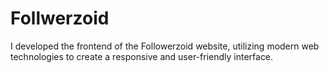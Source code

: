 # Follwerzoid
I developed the frontend of the Followerzoid website, utilizing modern web technologies to create a responsive and user-friendly interface.
